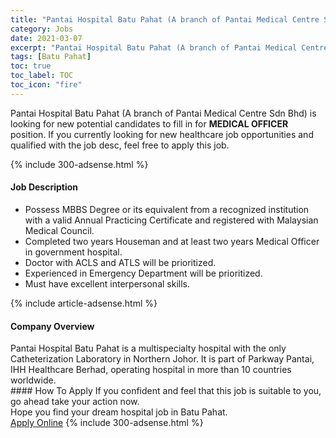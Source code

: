 ```yaml
---
title: "Pantai Hospital Batu Pahat (A branch of Pantai Medical Centre Sdn Bhd) Vacancies MEDICAL OFFICER" 
category: Jobs 
date: 2021-03-07 
excerpt: "Pantai Hospital Batu Pahat (A branch of Pantai Medical Centre Sdn Bhd) is currently looking for suitable person to fill in the MEDICAL OFFICER which positioned at Batu Pahat" 
tags: [Batu Pahat] 
toc: true 
toc_label: TOC 
toc_icon: "fire" 
--- 
```


<p>Pantai Hospital Batu Pahat (A branch of Pantai Medical Centre Sdn Bhd) is looking for new potential candidates to fill in for <b>MEDICAL OFFICER</b> position. If you currently looking for new healthcare job opportunities and qualified with the job desc, feel free to apply this job.
</p>{% include 300-adsense.html %} 
<div><div><h4>Job Description</h4></div><div><div><span><div><ul><li>Possess MBBS Degree or its equivalent from a recognized institution with a valid Annual Practicing Certificate and registered with Malaysian Medical Council.</li><li>Completed two years Houseman and at least two years Medical Officer in government hospital.</li><li>Doctor with ACLS and ATLS will be prioritized.</li><li>Experienced in Emergency Department will be prioritized.</li><li>Must have excellent interpersonal skills.</li></ul></div></span></div></div></div> 
{% include article-adsense.html %} 
<div><div><h4>Company Overview</h4></div><div><div><span><div><div>Pantai Hospital Batu Pahat is a multispecialty hospital with the only Catheterization Laboratory in Northern Johor. It is part of Parkway Pantai, IHH Healthcare Berhad, operating hospital in more than 10 countries worldwide.</div></div></span></div></div></div> 
#### How To Apply 
If you confident and feel that this job is suitable to you, go ahead take your action now. <br/> 
Hope you find your dream hospital job in Batu Pahat. <br/> 
<a href="https://www.jobstreet.com.my/en/job/medical-officer-4490935?jobId=jobstreet-my-job-4490935" class="btn btn--warning" target="_blank" rel="nofollow noopenner">Apply Online</a> 
{% include 300-adsense.html %} 